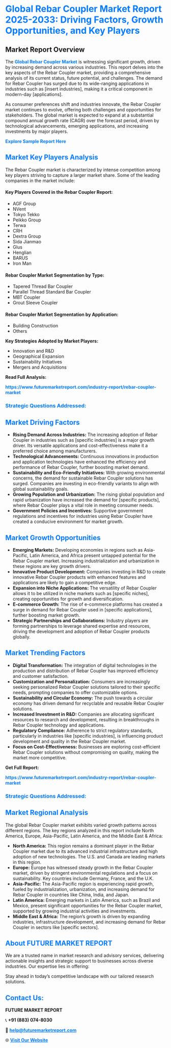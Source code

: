 <h1 style="color: #007BFF;">Global Rebar Coupler Market Report 2025-2033: Driving Factors, Growth Opportunities, and Key Players</h1>

<section id="overview">
<h2>Market Report Overview</h2>
<p>The <a href="https://www.futuremarketreport.com/industry-report/rebar-coupler-market" style="color: #007BFF; text-decoration: none;"><strong>Global Rebar Coupler Market</strong></a> is witnessing significant growth, driven by increasing demand across various industries. This report delves into the key aspects of the Rebar Coupler market, providing a comprehensive analysis of its current status, future potential, and challenges. The demand for Rebar Coupler has surged due to its wide-ranging applications in industries such as [insert industries], making it a critical component in modern-day [applications].</p>
<p>As consumer preferences shift and industries innovate, the Rebar Coupler market continues to evolve, offering both challenges and opportunities for stakeholders. The global market is expected to expand at a substantial compound annual growth rate (CAGR) over the forecast period, driven by technological advancements, emerging applications, and increasing investments by major players.</p>
</section>

<section id="overview">
<p><a href="https://www.futuremarketreport.com/request-sample/reportId=97858" style="color: #007BFF; text-decoration: none;"><strong>Explore Sample Report Here</strong></a></p>
</section>

<section id="key-players">
<h2 style="color: #007BFF;">Market Key Players Analysis</h2>
<p>The Rebar Coupler market is characterized by intense competition among key players striving to capture a larger market share. Some of the leading companies in the market include:</p>
<h4>Key Players Covered in the Rebar Coupler Report:</h4>
<ul><li>AGF Group</li><li>NVent</li><li>Tokyo Tekko</li><li>Peikko Group</li><li>Terwa</li><li>CRH</li><li>Dextra Group</li><li>Sida Jianmao</li><li>Glus</li><li>Henglian</li><li>BARUS</li><li>Iron Man</li></ul>
<h4>Rebar Coupler Market Segmentation by Type:</h4>
<ul><li>Tapered Thread Bar Coupler</li><li>Parallel Thread Standard Bar Coupler</li><li>MBT Coupler</li><li>Grout Sleeve Coupler</li></ul>

<h4>Rebar Coupler Market Segmentation by Application:</h4>
<ul><li>Building Construction</li><li>Others</li></ul>
<p><strong>Key Strategies Adopted by Market Players:</strong></p>
<ul>
<li>Innovation and R&D</li>
<li>Geographical Expansion</li>
<li>Sustainability Initiatives</li>
<li>Mergers and Acquisitions</li>
</ul>
</section>

<section>
<p><strong>Read Full Analysis: </strong></p><a href="https://www.futuremarketreport.com/industry-report/rebar-coupler-market" style="color: #007BFF; text-decoration: none;"><strong>https://www.futuremarketreport.com/industry-report/rebar-coupler-market</strong></a>
<h3 style="color: #007BFF;">Strategic Questions Addressed:</h3>
</section>

<section id="driving-factors">
<h2 style="color: #007BFF;">Market Driving Factors</h2>
<ul>
<li><strong>Rising Demand Across Industries:</strong> The increasing adoption of Rebar Coupler in industries such as [specific industries] is a major growth driver. Its versatile applications and cost-effectiveness make it a preferred choice among manufacturers.</li>
<li><strong>Technological Advancements:</strong> Continuous innovations in production and application technologies have enhanced the efficiency and performance of Rebar Coupler, further boosting market demand.</li>
<li><strong>Sustainability and Eco-Friendly Initiatives:</strong> With growing environmental concerns, the demand for sustainable Rebar Coupler solutions has surged. Companies are investing in eco-friendly variants to align with global sustainability goals.</li>
<li><strong>Growing Population and Urbanization:</strong> The rising global population and rapid urbanization have increased the demand for [specific products], where Rebar Coupler plays a vital role in meeting consumer needs.</li>
<li><strong>Government Policies and Incentives:</strong> Supportive government regulations and incentives for industries using Rebar Coupler have created a conducive environment for market growth.</li>
</ul>
</section>

<section id="growth-opportunities">
<h2 style="color: #007BFF;">Market Growth Opportunities</h2>
<ul>
<li><strong>Emerging Markets:</strong> Developing economies in regions such as Asia-Pacific, Latin America, and Africa present untapped potential for the Rebar Coupler market. Increasing industrialization and urbanization in these regions are key growth drivers.</li>
<li><strong>Innovative Product Development:</strong> Companies investing in R&D to create innovative Rebar Coupler products with enhanced features and applications are likely to gain a competitive edge.</li>
<li><strong>Expansion into Niche Applications:</strong> The versatility of Rebar Coupler allows it to be utilized in niche markets such as [specific niches], creating opportunities for growth and diversification.</li>
<li><strong>E-commerce Growth:</strong> The rise of e-commerce platforms has created a surge in demand for Rebar Coupler used in [specific applications], further boosting market growth.</li>
<li><strong>Strategic Partnerships and Collaborations:</strong> Industry players are forming partnerships to leverage shared expertise and resources, driving the development and adoption of Rebar Coupler products globally.</li>
</ul>
</section>

<section id="trending-factors">
<h2 style="color: #007BFF;">Market Trending Factors</h2>
<ul>
<li><strong>Digital Transformation:</strong> The integration of digital technologies in the production and distribution of Rebar Coupler has improved efficiency and customer satisfaction.</li>
<li><strong>Customization and Personalization:</strong> Consumers are increasingly seeking personalized Rebar Coupler solutions tailored to their specific needs, prompting companies to offer customizable options.</li>
<li><strong>Sustainability and Circular Economy:</strong> The push towards a circular economy has driven demand for recyclable and reusable Rebar Coupler solutions.</li>
<li><strong>Increased Investment in R&D:</strong> Companies are allocating significant resources to research and development, resulting in breakthroughs in Rebar Coupler technology and applications.</li>
<li><strong>Regulatory Compliance:</strong> Adherence to strict regulatory standards, particularly in industries like [specific industries], is influencing product development and quality in the Rebar Coupler market.</li>
<li><strong>Focus on Cost-Effectiveness:</strong> Businesses are exploring cost-efficient Rebar Coupler solutions without compromising on quality, making the market more competitive.</li>
</ul>
</section>

<section>
<p><strong>Get Full Report: </strong></p><a href="https://www.futuremarketreport.com/industry-report/rebar-coupler-market" style="color: #007BFF; text-decoration: none;"><strong>https://www.futuremarketreport.com/industry-report/rebar-coupler-market</strong></a>
<h3 style="color: #007BFF;">Strategic Questions Addressed:</h3>
</section>


<section id="regional-analysis">
<h2 style="color: #007BFF;">Market Regional Analysis</h2>
<p>The global Rebar Coupler market exhibits varied growth patterns across different regions. The key regions analyzed in this report include North America, Europe, Asia-Pacific, Latin America, and the Middle East & Africa:</p>
<ul>
<li><strong>North America:</strong> This region remains a dominant player in the Rebar Coupler market due to its advanced industrial infrastructure and high adoption of new technologies. The U.S. and Canada are leading markets in this region.</li>
<li><strong>Europe:</strong> Europe has witnessed steady growth in the Rebar Coupler market, driven by stringent environmental regulations and a focus on sustainability. Key countries include Germany, France, and the U.K.</li>
<li><strong>Asia-Pacific:</strong> The Asia-Pacific region is experiencing rapid growth, fueled by industrialization, urbanization, and increasing demand for Rebar Coupler in countries like China, India, and Japan.</li>
<li><strong>Latin America:</strong> Emerging markets in Latin America, such as Brazil and Mexico, present significant opportunities for the Rebar Coupler market, supported by growing industrial activities and investments.</li>
<li><strong>Middle East & Africa:</strong> The region’s growth is driven by expanding industries, infrastructure development, and increasing demand for Rebar Coupler in sectors like [specific sectors].</li>
</ul>
</section>

<footer>
<h2 style="color: #007BFF;">About FUTURE MARKET REPORT</h2>
<p>We are a trusted name in market research and advisory services, delivering actionable insights and strategic support to businesses across diverse industries. Our expertise lies in offering:</p>

<p>Stay ahead in today’s competitive landscape with our tailored research solutions.</p>

<h2 style="color: #007BFF;">Contact Us:</h2>
<p><strong>FUTURE MARKET REPORT</strong></p>
<p>📞 <strong>+91 (883) 074-8030</strong></p>
<p>📧 <strong><a href="mailto:help@futuremarketreport.com" style="color: #007BFF;">help@futuremarketreport.com</a></strong></p>
<p>🌐 <strong><a href="https://www.futuremarketreport.com/" style="color: #007BFF;">Visit Our Website</a></strong></p>
</footer>